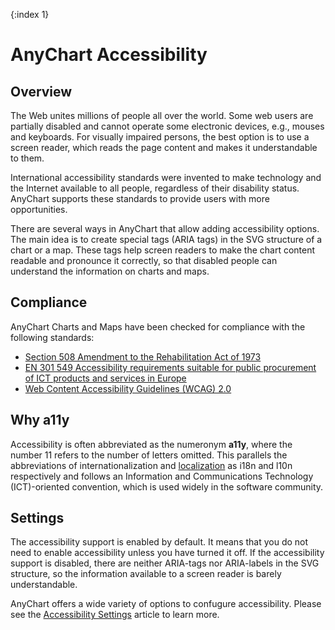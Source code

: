 {:index 1}

# AnyChart Accessibility

## Overview

The Web unites millions of people all over the world. Some web users are partially disabled and cannot operate some electronic devices, e.g., mouses and keyboards. For visually impaired persons, the best option is to use a screen reader, which reads the page content and makes it understandable to them.

International accessibility standards were invented to make technology and the Internet available to all people, regardless of their disability status. AnyChart supports these standards to provide users with more opportunities.

There are several ways in AnyChart that allow adding accessibility options. The main idea is to create special tags (ARIA tags) in the SVG structure of a chart or a map. These tags help screen readers to make the chart content readable and pronounce it correctly, so that disabled people can understand the information on charts and maps.

## Compliance

AnyChart Charts and Maps have been checked for compliance with the following standards:

* [Section 508 Amendment to the Rehabilitation Act of 1973](Section_508)
* [EN 301 549 Accessibility requirements suitable for public procurement of ICT products and services in Europe](Standard_EN_301_549)
* [Web Content Accessibility Guidelines (WCAG) 2.0](Web_Content_Accessibility_Guidelines)

## Why a11y

Accessibility is often abbreviated as the numeronym **a11y**, where the number 11 refers to the number of letters omitted. This parallels the abbreviations of internationalization and [localization](../Localization) as i18n and l10n respectively and follows an Information and Communications Technology (ICT)-oriented convention, which is used widely in the software community.

## Settings

The accessibility support is enabled by default. It means that you do not need to enable accessibility unless you have turned it off. If the accessibility support is disabled, there are neither ARIA-tags nor ARIA-labels in the SVG structure, so the information available to a screen reader is barely understandable.

AnyChart offers a wide variety of options to confugure accessibility. Please see the [Accessibility Settings](Settings) article to learn more.